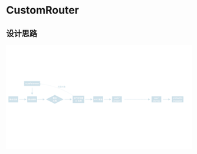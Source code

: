 # CustomRouter
## 设计思路
![路由设计思路](assets/%E8%B7%AF%E7%94%B1%E8%AE%BE%E8%AE%A1%E6%80%9D%E8%B7%AF.png)

